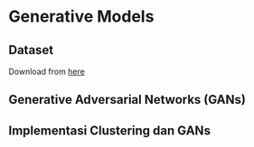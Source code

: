# Generative Models 

## Dataset
Download from [here](https://www.kaggle.com/datasets/joosthazelzet/lego-brick-images/data)
##  Generative Adversarial Networks (GANs)

##  Implementasi Clustering dan GANs 